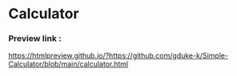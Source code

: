 # Calculator
### Preview link :
https://htmlpreview.github.io/?https://github.com/gduke-k/Simple-Calculator/blob/main/calculator.html